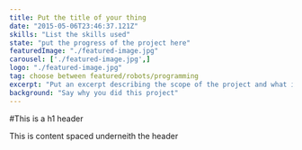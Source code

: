 ```yaml
---
title: Put the title of your thing
date: "2015-05-06T23:46:37.121Z"
skills: "List the skills used"
state: "put the progress of the project here"
featuredImage: "./featured-image.jpg"
carousel: ['./featured-image.jpg',]
logo: "./featured-image.jpg"
tag: choose between featured/robots/programming
excerpt: "Put an excerpt describing the scope of the project and what it does"
background: "Say why you did this project"
---
```


#This is a h1 header

This is content spaced underneith the header
